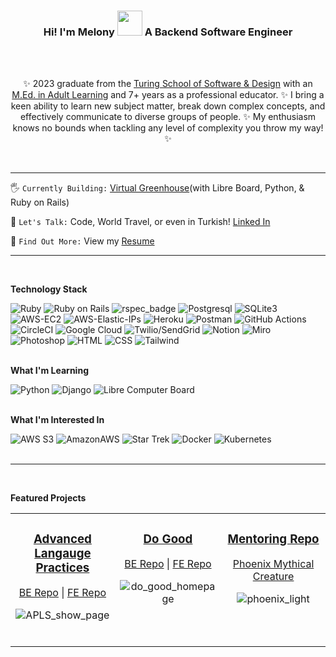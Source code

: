 <!-- Tag Line & Quick Summary & Action Steps -->
<h3 align="center">Hi! I'm Melony <img src="https://media.giphy.com/media/v1.Y2lkPTc5MGI3NjExOGQzYjI0ZDBjNzMzYzg4MWYyZGI4OTRjNjQyNDYxNWY3Nzc1ODEwNCZlcD12MV9pbnRlcm5hbF9naWZzX2dpZklkJmN0PXM/LreyUiYrkrMieDfCcy/giphy.gif" width="40"> A Backend Software Engineer</h3>
<br><br>

<div align="center">
  
✨ 2023 graduate from the [Turing School of Software & Design](https://turing.edu/) with an [M.Ed. in Adult Learning](https://www.ubc.ca/) and 7+ years as a professional educator. ✨ I bring a keen ability to learn new subject matter, break down complex concepts, and effectively communicate to diverse groups of people. ✨ My enthusiasm knows no bounds when tackling any level of complexity you throw my way! ✨
</div><br>

---
    
 🖐️ `Currently Building:` [Virtual Greenhouse](https://github.com/orgs/Virtual-Greenhouse/repositories)(with Libre Board, Python, & Ruby on Rails) 
    
 🤘 `Let's Talk:` Code, World Travel, or even in Turkish! [Linked In](https://www.linkedin.com/in/melony-erin-franchini/)
    
 🤙 `Find Out More:` View my [Resume](https://github.com/MelTravelz/MelTravelz/blob/main/Resume_Melony_Erin_Franchini.pdf)
<br>

---
<br>

<!-- Technology Stack -->
**Technology Stack**

  ![Ruby](https://img.shields.io/badge/Ruby-BA0C2F?style=for-the-badge&logo=ruby&logoColor=white)
  ![Ruby on Rails](https://img.shields.io/badge/Ruby_on_Rails-CC0000?style=for-the-badge&logo=ruby-on-rails&logoColor=white)
  ![rspec_badge](https://user-images.githubusercontent.com/116964982/238382095-7d4a3eeb-c907-4e1c-b8cf-abf6b8c20c6e.png)
  ![Postgresql](https://img.shields.io/badge/PostgreSQL-316192?style=for-the-badge&logo=postgresql&logoColor=white)
  ![SQLite3](https://img.shields.io/badge/SQLite3-003B57.svg?style=for-the-badge&logo=SQLite&logoColor=white)
  ![AWS-EC2](https://img.shields.io/badge/Amazon%20EC2-FF9900.svg?style=for-the-badge&logo=Amazon-EC2&logoColor=white) 
  ![AWS-Elastic-IPs](https://img.shields.io/badge/AWS%20Elastic%20IPs-00B265.svg?style=for-the-badge&logo=Amazon-EC2&logoColor=white)
  ![Heroku](https://img.shields.io/badge/Heroku-430098?style=for-the-badge&logo=heroku&logoColor=white)
  ![Postman](https://img.shields.io/badge/Postman-FF6C37?style=for-the-badge&logo=postman&logoColor=white)
  ![GitHub Actions](https://img.shields.io/badge/GitHub_Actions-2088FF?style=for-the-badge&logo=github-actions&logoColor=white)
  ![CircleCI](https://img.shields.io/badge/circleci-343434?style=for-the-badge&logo=circleci&logoColor=white)
  ![Google Cloud](https://img.shields.io/badge/Google_Cloud-4285F4?style=for-the-badge&logo=google-cloud&logoColor=white)
  ![Twilio/SendGrid](https://img.shields.io/badge/Twilio/Send_Grid-F22F46?style=for-the-badge&logo=Twilio&logoColor=white) 
  ![Notion](https://img.shields.io/badge/Notion-E6E6E6.svg?style=for-the-badge&logo=Notion&logoColor=black)
  ![Miro](https://img.shields.io/badge/Miro-F7C922?style=for-the-badge&logo=Miro&logoColor=050036)
  ![Photoshop](https://img.shields.io/badge/Photoshop-326CE5?style=for-the-badge&logo=Adobe%20Photoshop&logoColor=white) 
  ![HTML](https://img.shields.io/badge/HTML5-7d3cff?style=for-the-badge&logo=html5&logoColor=white)
  ![CSS](https://img.shields.io/badge/CSS3-1572B6?style=for-the-badge&logo=css3&logoColor=white)
  ![Tailwind](https://img.shields.io/badge/Tailwind_CSS-38B2AC?style=for-the-badge&logo=tailwind-css&logoColor=white)
<br><br>

**What I'm Learning**

  ![Python](https://img.shields.io/badge/Python-FFD43B?style=for-the-badge&logo=python&logoColor=blue)
  ![Django](https://img.shields.io/badge/Django-092E20?style=for-the-badge&logo=django&logoColor=green)
  ![Libre Computer Board](https://img.shields.io/badge/Libre_Board-45B6F2.svg?style=for-the-badge&logo=Lospec&logoColor=white)
  <br><br>
  
**What I'm Interested In**

  ![AWS S3](https://img.shields.io/badge/Amazon%20S3-FF9900.svg?style=for-the-badge&logo=Amazon-S3&logoColor=white)
  ![AmazonAWS](https://img.shields.io/badge/AWS_Elastic_Beanstalk-569A31?style=for-the-badge&logo=amazonaws&logoColor=white)
  ![Star Trek](https://img.shields.io/badge/Star%20Trek-5C0D34.svg?style=for-the-badge&logo=Star-Trek&logoColor=white)
  ![Docker](https://img.shields.io/badge/Docker-2496ED.svg?style=for-the-badge&logo=Docker&logoColor=white)
  ![Kubernetes](https://img.shields.io/badge/Kubernetes-326CE5.svg?style=for-the-badge&logo=Kubernetes&logoColor=white)
<br><br>

---

<br>

<!-- Stats Chart 
<div align='center'>
  <img src='https://github-readme-stats.vercel.app/api?username=meltravelz&show_icons=true&theme=radical' alt="Mel's GitHub Stats">
</div>
<br>

---

<br> -->

<!-- Extras -->
<!-- <a align="center">![melony_github_banner](https://user-images.githubusercontent.com/116964982/235414401-beab9ac7-31b8-486c-88dd-1c35db39ea43.png)</a>
<br><br>

<div align="center">
  <img src="https://github-readme-stats.vercel.app/api?username=meltravelz&show_icons=true&theme=tokyonight">
  <img src='https://github-readme-stats.vercel.app/api/top-langs/?username=meltravelz&layout=compact&theme=radical' alt="Mel's Top Languages" height='200'>
</div> -->
<!-- ![JSON](https://img.shields.io/badge/json-FF69B4?style=for-the-badge&logo=json&logoColor=white)
![Markdown](https://img.shields.io/badge/markdown-%237B2C9F.svg?style=for-the-badge&logo=markdown&logoColor=white)
![Microsoft Office](https://img.shields.io/badge/Office_365-DD0031?style=for-the-badge&logo=microsoft-office&logoColor=white)
![Figma](https://img.shields.io/badge/Figma-F24E1E?style=for-the-badge&logo=figma&logoColor=white)
![GitHub](https://img.shields.io/badge/github-10A28C.svg?style=for-the-badge&logo=github&logoColor=white)
![Git](https://img.shields.io/badge/git-7A2B52.svg?style=for-the-badge&logo=git&logoColor=white)
![Terminal](https://img.shields.io/badge/Terminal-3CB371?style=for-the-badge&logo=gnu-bash&logoColor=white) 
![Render](https://img.shields.io/badge/Render-46E3B7?style=for-the-badge&logo=render&logoColor=white) 
 <img width="99" alt="logo_twilio_sendgrid" src="https://user-images.githubusercontent.com/116964982/238383262-2714153d-7ad7-4ab0-9fed-a563974f10eb.png"> -->


<!-- Featured Projects -->
**Featured Projects**

 <table><tr><td valign="top" width="33%">

<h3 align="center">
  
[Advanced Langauge Practices](https://a-l-p-s.github.io/alps-ui/)
  
</h3>
<div align="center">
  
[BE Repo](https://github.com/A-L-P-s/ALPs_api_sqlite_finale#readme)  |  [FE Repo](https://github.com/A-L-P-s/alps-ui#readme)
  
![APLS_show_page](https://user-images.githubusercontent.com/116964982/245333901-f93d0bc2-76ea-4de3-8017-4a864c31d0ab.png)

</div>
  
 <br>
<div align="center">  


</div>
</td><td valign="top" width="33%">

<h3 align="center">
  
[Do Good](https://github.com/do-good-2211/do_good_api#readme)

</h3>
<div align="center">

[BE Repo](https://github.com/do-good-2211/do_good_api#readme)  |  [FE Repo](https://github.com/do-good-2211/do_good_web#readme)

![do_good_homepage](https://user-images.githubusercontent.com/116964982/245334849-82ba07c1-24c1-44c1-b16f-239c1d3dddda.png)

</div>
  
<br>
<div align="center">  


</div>
</td><td valign="top" width="33%">

<h3 align="center">
  
[Mentoring Repo](https://github.com/MelTravelz/phoenix_mythical_creature#readme)

</h3>
<div align="center">

[Phoenix Mythical Creature](https://github.com/MelTravelz/phoenix_mythical_creature#readme)

![phoenix_light](https://user-images.githubusercontent.com/116964982/245338351-190d6972-f655-4ec3-a0a7-85e5753053f2.png)

</div>
